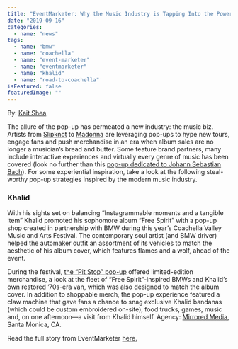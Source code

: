 ```yaml
---
title: "EventMarketer: Why the Music Industry is Tapping Into the Power of the Pop-Up"
date: "2019-09-16"
categories: 
  - name: "news"
tags: 
  - name: "bmw"
  - name: "coachella"
  - name: "event-marketer"
  - name: "eventmarketer"
  - name: "khalid"
  - name: "road-to-coachella"
isFeatured: false
featuredImage: ""
---
```


By: [Kait Shea](https://www.eventmarketer.com/author/kaitshea/)

The allure of the pop-up has permeated a new industry: the music biz. Artists from [Slipknot](https://loudwire.com/slipknot-hollywood-pop-up-shop-knotfest-roadshow/) to [Madonna](https://www.youtube.com/watch?v=_4sqXkAT0BI) are leveraging pop-ups to hype new tours, engage fans and push merchandise in an era when album sales are no longer a musician’s bread and butter. Some feature brand partners, many include interactive experiences and virtually every genre of music has been covered (look no further than this [pop-up dedicated to Johann Sebastian Bach](https://www.nytimes.com/2018/11/23/arts/music/pop-up-bach-store.html)). For some experiential inspiration, take a look at the following steal-worthy pop-up strategies inspired by the modern music industry.

### **Khalid**

With his sights set on balancing “Instagrammable moments and a tangible item” Khalid promoted his sophomore album “Free Spirit” with a pop-up shop created in partnership with BMW during this year’s Coachella Valley Music and Arts Festival. The contemporary soul artist (and BMW driver) helped the automaker outfit an assortment of its vehicles to match the aesthetic of his album cover, which features flames and a wolf, ahead of the event.

During the festival, [the “Pit Stop” pop-up](https://www.eventmarketer.com/article/inside-the-biggest-experiential-marketing-programs-at-coachella-2019/) offered limited-edition merchandise, a look at the fleet of “Free Spirit”-inspired BMWs and Khalid’s own restored ’70s-era van, which was also designed to match the album cover. In addition to shoppable merch, the pop-up experience featured a claw machine that gave fans a chance to snag exclusive Khalid bandanas (which could be custom embroidered on-site), food trucks, games, music and, on one afternoon—a visit from Khalid himself. Agency: [Mirrored Media](http://mirroredmedia.com/), Santa Monica, CA.

Read the full story from EventMarketer [here.](https://www.eventmarketer.com/article/musicians-leveraging-pop-up-strategies/)
